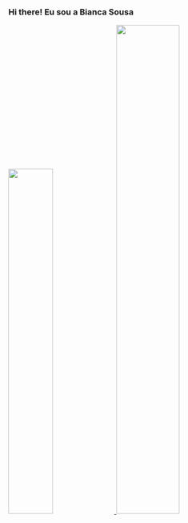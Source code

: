 ### Hi there! Eu sou a Bianca Sousa

<div>
  <a href="https://www.linkedin.com/in/bianca-sousa-abb4861b8/">
  <img width="42%" src="https://github-readme-stats.vercel.app/api?username=biancasbs&show_icons=true&theme=dracula">
  <img width="50%" src="https://github-readme-stats.vercel.app/api/top-langs/?username=biancasbs&layout=compact&langs_count=7&theme=cobalt"/>
</div>
